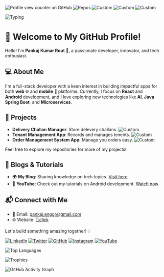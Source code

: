 ![Profile view counter on GitHub](https://komarev.com/ghpvc/?username=pnrt&color=brightgreen&abbreviated=true) ![Repos](https://img.shields.io/badge/Repositories-25-blue?style=flat&logo=github) ![Custom](https://img.shields.io/badge/_-Active_👉-8A2BE2?style=flat)
 ![Custom](https://img.shields.io/badge/Android-3-brightgreen?style=flat&logo=android) ![Custom](https://img.shields.io/badge/Web-5-blue?style=flat&logo=react) 

![Typing](https://readme-typing-svg.herokuapp.com?font=Fira+Code&size=22&pause=1000&color=3498db&width=435&lines=Hii+👋;Dream.+Believe.+Create.+Achieve.)

#  🚀 Welcome to My GitHub Profile!

Hello! I'm **Pankaj Kumar Rout** 👋, a passionate developer, innovator, and tech enthusiast.

## 💻 About Me

I'm a full-stack developer with a keen interest in building impactful apps for both **web** 🌐 and **mobile** 📱 platforms. Currently, I focus on **React** and **Android** development, and I love exploring new technologies like **AI**, **Java Spring Boot**, and **Microservices**. 

## 🚀 Projects

- **Delivery Challan Manager**: Store delevery challans. ![Custom](https://img.shields.io/badge/.-v1.8-brightgreen?style=flat&logo=android)
- **Tenant Management App**: Records and manages tenents. ![Custom](https://img.shields.io/badge/.-v2.1-brightgreen?style=flat&logo=android)
- **Order Management System App**: Manage you orders easy. ![Custom](https://img.shields.io/badge/.-v1.0-brightgreen?style=flat&logo=android)
  
Feel free to explore my repositories for more of my projects!

## 📝 Blogs & Tutorials

- 🌍 **My Blog**: Sharing knowledge on tech topics. [Visit here](https://your-blog-link.com)
- 🎥 **YouTube**: Check out my tutorials on Android development. [Watch now](https://youtube-link.com)
<!--
## 📈 GitHub Stats

![Your GitHub Stats](https://github-readme-stats.vercel.app/api?username=your-github-username&show_icons=true&count_private=true&hide=prs)
--->
## 📬 Connect with Me

- 📧 Email: [pankaj.enggr@gmail.com](mailto:pankaj.enggr@gmail.com)
- 🌐 Website: [👆click](https://pnrt.github.io/folio/)

Let's build something amazing together! 💡

[![LinkedIn](https://img.shields.io/badge/LinkedIn-0077B5?style=for-the-badge&logo=linkedin&logoColor=white)](https://linkedin.com/in/pankaj-kumar-rout)
[![Twitter](https://img.shields.io/badge/Twitter-1DA1F2?style=for-the-badge&logo=twitter&logoColor=white)](https://twitter.com/_pnrt)
[![GitHub](https://img.shields.io/badge/GitHub-181717?style=for-the-badge&logo=github&logoColor=white)](https://github.com/pnrt)
[![Instagram](https://img.shields.io/badge/Instagram-E4405F?style=for-the-badge&logo=instagram&logoColor=white)](https://instagram.com/.pnrt)
[![YouTube](https://img.shields.io/badge/YouTube-FF0000?style=for-the-badge&logo=youtube&logoColor=white)](https://youtube.com/)


![Top Languages](https://github-readme-stats.vercel.app/api/top-langs/?username=pnrt&layout=compact&theme=radical)

![Trophies](https://github-profile-trophy.vercel.app/?username=pnrt&theme=radical)

![GitHub Activity Graph](https://github-readme-activity-graph.vercel.app/graph?username=pnrt&theme=react-dark)


